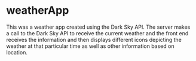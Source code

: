 # weatherApp
This was a weather app created using the Dark Sky API. The server makes a call to the Dark Sky API to receive the current weather and the front end receives the information and then displays different icons depicting the weather at that particular time as well as other information based on location. 
